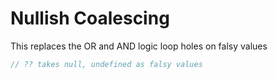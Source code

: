 # Nullish Coalescing

This replaces the OR and AND logic loop holes on falsy values

```js
// ?? takes null, undefined as falsy values
```
